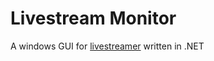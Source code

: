 # Livestream Monitor
A windows GUI for [livestreamer](http://docs.livestreamer.io/install.html#windows-binaries) written in .NET
